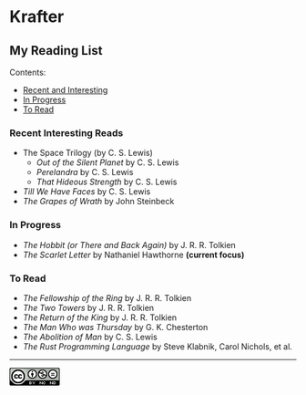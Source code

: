 # Krafter

## My Reading List
Contents:
- [Recent and Interesting](#recent-interesting-reads)
- [In Progress](#in-progress)
- [To Read](#to-read)

### Recent Interesting Reads

- The Space Trilogy (by C. S. Lewis)
    - *Out of the Silent Planet* by C. S. Lewis
    - *Perelandra* by C. S. Lewis
    - *That Hideous Strength* by C. S. Lewis
- *Till We Have Faces* by C. S. Lewis
- *The Grapes of Wrath* by John Steinbeck

### In Progress
- *The Hobbit (or There and Back Again)* by J. R. R. Tolkien
- *The Scarlet Letter* by Nathaniel Hawthorne **(current focus)**


### To Read

- *The Fellowship of the Ring*  by J. R. R. Tolkien
- *The Two Towers*  by J. R. R. Tolkien
- *The Return of the King*  by J. R. R. Tolkien
- *The Man Who was Thursday* by G. K. Chesterton
- *The Abolition of Man* by C. S. Lewis
- *The Rust Programming Language* by Steve Klabnik, Carol Nichols, et al.

---

[![Licensed Under The CC-BY-NC-ND 4.0 License](/src/CC-BY-NC-ND.png)](https://creativecommons.org/licenses/by-nc-nd/4.0/)
